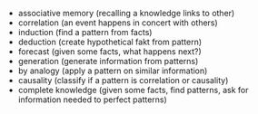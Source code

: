 - associative memory (recalling a knowledge links to other)
- correlation (an event happens in concert with others)
- induction (find a pattern from facts)
- deduction (create hypothetical fakt from pattern)
- forecast (given some facts, what happens next?)
- generation (generate information from patterns)
- by analogy (apply a pattern on similar information)
- causality (classify if a pattern is correlation or causality)
- complete knowledge (given some facts, find patterns, ask for information needed to perfect patterns)